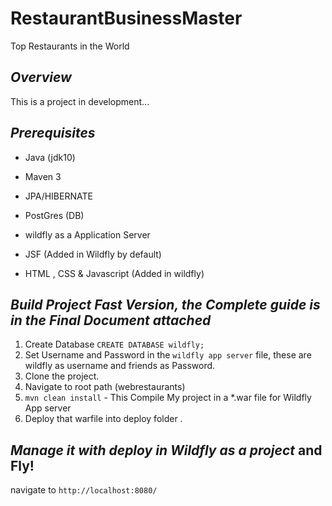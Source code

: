 # RestaurantBusinessMaster
Top Restaurants in the World
## *Overview*
This is a project in development...

## *Prerequisites*
* Java (jdk10)
* Maven 3
* JPA/HIBERNATE
* PostGres (DB)
* wildfly as a Application Server

* JSF (Added in Wildfly by default)
* HTML , CSS & Javascript (Added in wildfly)


## *Build Project Fast Version, the Complete guide is in the Final Document attached*
1. Create Database ```CREATE DATABASE wildfly;```
2. Set Username and Password in the ```wildfly app server``` file, these are wildfly as username and friends as Password.
3. Clone the project.
4. Navigate to root path (webrestaurants)
5. ```mvn clean install``` - This Compile My project in a *.war file for Wildfly App server
7. Deploy that warfile into deploy folder .


## *Manage it with deploy in Wildfly as a project* and Fly!
navigate to ```http://localhost:8080/```

